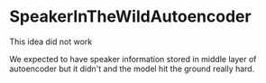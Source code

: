 # SpeakerInTheWildAutoencoder
This idea did not work 

We expected to have speaker information stored in middle layer of autoencoder but it didn't and the model hit the ground really hard. 
